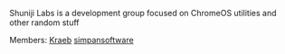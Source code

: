 Shuniji Labs is a development group focused on ChromeOS utilities and other random stuff

Members:
[Kraeb](https://github.com/DyingHynixMLC)
[simpansoftware](https://github.com/simpansoftware)
